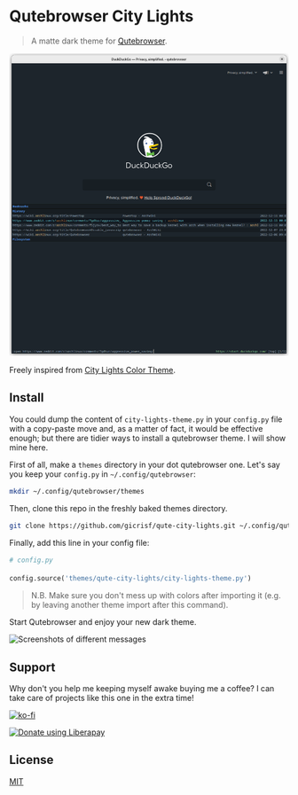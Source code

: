 # Qutebrowser City Lights

> A matte dark theme for [Qutebrowser](https://www.qutebrowser.org/index.html).

![screenshot](screenshot.png)

Freely inspired from [City Lights Color Theme](http://citylights.xyz/).

## Install
You could dump the content of `city-lights-theme.py` in your `config.py` file with a copy-paste move and, as a matter of fact, it would be effective enough; but there are tidier ways to install a qutebrowser theme. I will show mine here.

First of all, make a `themes` directory in your dot qutebrowser one. 
Let's say you keep your `config.py` in `~/.config/qutebrowser`:

``` sh
mkdir ~/.config/qutebrowser/themes
```

Then, clone this repo in the freshly baked themes directory.

``` sh
git clone https://github.com/gicrisf/qute-city-lights.git ~/.config/qutebrowser/themes/qute-city-lights
```

Finally, add this line in your config file:

``` python
# config.py

config.source('themes/qute-city-lights/city-lights-theme.py')
```

> N.B. Make sure you don't mess up with colors after importing it (e.g. by leaving another theme import after this command).

Start Qutebrowser and enjoy your new dark theme.

![Screenshots of different messages](messages-screenshot.png)

## Support
Why don't you help me keeping myself awake buying me a coffee?
I can take care of projects like this one in the extra time!

[![ko-fi](https://ko-fi.com/img/githubbutton_sm.svg)](https://ko-fi.com/V7V425BFU)

<a href="https://liberapay.com/gicrisf/donate"><img alt="Donate using Liberapay" src="https://liberapay.com/assets/widgets/donate.svg"></a>

## License
[MIT](https://github.com/gicrisf/qute-city-lights/blob/main/LICENSE)
